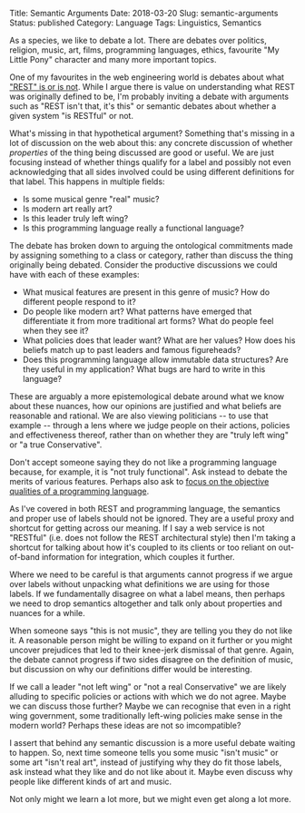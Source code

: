 Title: Semantic Arguments
Date: 2018-03-20
Slug: semantic-arguments
Status: published
Category: Language
Tags: Linguistics, Semantics

As a species, we like to debate a lot. There are debates over politics,
religion, music, art, films, programming languages, ethics, favourite
"My Little Pony" character and many more important topics.

One of my favourites in the web engineering world is debates about what
["REST" is or is not](/why-cant-i-call-my-api-restful). While I argue there
is value on understanding what REST was originally defined to be, I'm
probably inviting a debate with arguments such as "REST isn't that, it's this"
or semantic debates about whether a given system "is RESTful" or not.

What's missing in that hypothetical argument? Something that's missing
in a lot of discussion on the web about this: any concrete discussion
of whether *properties* of the thing being discussed are good or useful. We
are just focusing instead of whether things qualify for a label and possibly
not even acknowledging that all sides involved could be using different
definitions for that label.
This happens in multiple fields:

* Is some musical genre "real" music?
* Is modern art really art?
* Is this leader truly left wing?
* Is this programming language really a functional language?

The debate has broken down to arguing the ontological commitments made
by assigning something to a class or category, rather than discuss the
thing originally being debated. Consider the productive discussions
we could have with each of these examples:

* What musical features are present in this genre of music? How do different people respond to it?
* Do people like modern art? What patterns have emerged that differentiate it from more traditional art forms? What do people feel when they see it?
* What policies does that leader want? What are her values? How does his beliefs match up to past leaders and famous figureheads?
* Does this programming language allow immutable data structures? Are they useful in my application? What bugs are hard to write in this language?

These are arguably a more epistemological debate around what we know
about these nuances, how our opinions are justified and what beliefs are
reasonable and rational. We are also viewing politicians -- to use that example
-- through a lens where we judge people on their actions, policies and
effectiveness thereof, rather than on whether they are "truly left wing" or
"a true Conservative".

Don't accept someone saying they do not like a programming language because,
for example, it is "not truly functional". Ask instead to debate the merits
of various features. Perhaps also ask to
[focus on the objective qualities of a programming language](/programming-language-matters).

As I've covered in both REST and programming language, the semantics and
proper use of labels should not be ignored. They are a useful proxy and
shortcut for getting across our meaning. If I say a web service is not
"RESTful" (i.e. does not follow the REST architectural style) then I'm taking
a shortcut for talking about how it's coupled to its clients or too reliant
on out-of-band information for integration, which couples it further.

Where we need to be careful is that arguments cannot progress if we argue
over labels without unpacking what definitions we are using for those labels.
If we fundamentally disagree on what a label means, then perhaps we need to
drop semantics altogether and talk only about properties and nuances for a 
while.

When someone says "this is not music", they are telling you they do not like
it. A reasonable person might be willing to expand on it further or you
might uncover prejudices that led to their knee-jerk dismissal of that genre.
Again, the debate cannot progress if two sides disagree on the definition of
music, but discussion on why our definitions differ would be interesting.

If we call a leader "not left wing" or "not a real Conservative" we are likely
alluding to specific policies or actions with which we do not agree. Maybe we
can discuss those further? Maybe we can recognise that even in a right wing
government, some traditionally left-wing policies make sense in the modern
world? Perhaps these ideas are not so imcompatible?

I assert that behind any semantic discussion is a more useful debate waiting
to happen. So, next time someone tells you some music "isn't music" or some
art "isn't real art", instead of justifying why they do fit those labels, ask
instead what they like and do not like about it. Maybe even discuss why people
like different kinds of art and music.

Not only might we learn a lot more, but we might even get along a lot more.
